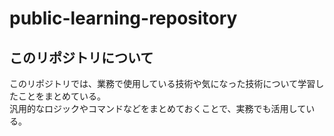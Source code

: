 # public-learning-repository
## このリポジトリについて
このリポジトリでは、業務で使用している技術や気になった技術について学習したことをまとめている。  
汎用的なロジックやコマンドなどをまとめておくことで、実務でも活用している。